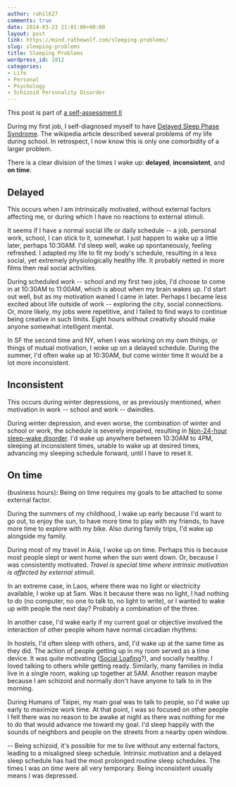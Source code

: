 ```yaml
---
author: rahil627
comments: true
date: 2014-03-23 21:01:00+00:00
layout: post
link: https://mind.rathewolf.com/sleeping-problems/
slug: sleeping-problems
title: Sleeping Problems
wordpress_id: 1812
categories:
- Life
- Personal
- Psychology
- Schizoid Personality Disorder
---
```


This post is part of [a self-assessment II](https://mind.rathewolf.com/a-self-assessment-ii)

During my first job, I self-diagnosed myself to have [Delayed Sleep Phase Syndrome](http://en.wikipedia.org/wiki/Delayed_sleep_phase_syndrome). The wikipedia article described several problems of my life during school. In retrospect, I now know this is only one comorbidity of a larger problem.

There is a clear division of the times I wake up: **delayed**, **inconsistent**, and **on time**.



## Delayed


This occurs when I am intrinsically motivated, without external factors affecting me, or during which I have no reactions to external stimuli.

It seems if I have a normal social life or daily schedule -- a job, personal work, school, I can stick to it, somewhat. I just happen to wake up a little later, perhaps 10:30AM. I'd sleep well, wake up spontaneously, feeling refreshed. I adapted my life to fit my body's schedule, resulting in a less social, yet extremely physiologically healthy life. It probably netted in more films then real social activities.

During scheduled work -- school and my first two jobs, I'd choose to come in at 10:30AM to 11:00AM, which is about when my brain wakes up. I'd start out well, but as my motivation waned I came in later. Perhaps I became less excited about life outside of work -- exploring the city, social connections. Or, more likely, my jobs were repetitive, and I failed to find ways to continue being creative in such limits. Eight hours without creativity should make anyone somewhat intelligent mental.

In SF the second time and NY, when I was working on my own things, or things of mutual motivation, I woke up on a delayed schedule. During the summer, I'd often wake up at 10:30AM, but come winter time It would be a lot more inconsistent.



## Inconsistent


This occurs during winter depressions, or as previously mentioned, when motivation in work -- school and work -- dwindles.

During winter depression, and even worse, the combination of winter and school or work, the schedule is severely impaired, resulting in [Non-24-hour sleep–wake disorder](http://en.wikipedia.org/wiki/Non-24-hour_sleep%E2%80%93wake_disorder). I'd wake up anywhere between 10:30AM to 4PM, sleeping at inconsistent times, unable to wake up at desired times, advancing my sleeping schedule forward, until I have to reset it.



## On time

(business hours)**:**
Being on time requires my goals to be attached to some external factor.

During the summers of my childhood, I wake up early because I'd want to go out, to enjoy the sun, to have more time to play with my friends, to have more time to explore with my bike. Also during family trips, I'd wake up alongside my family.

During most of my travel in Asia, I woke up on time. Perhaps this is because most people slept or went home when the sun went down. Or, because I was consistently motivated. _Travel is special time where intrinsic motivation is affected by external stimuli._

In an extreme case, in Laos, where there was no light or electricity available, I woke up at 5am. Was it because there was no light, I had nothing to do (no computer, no one to talk to, no light to write), or I wanted to wake up with people the next day? Probably a combination of the three.

In another case, I'd wake early if my current goal or objective involved the interaction of other people whom have normal circadian rhythms:

In hostels, I'd often sleep with others, and, I'd wake up at the same time as they did. The action of people getting up in my room served as a time device. It was quite motivating ([Social Loafing](http://en.wikipedia.org/wiki/Social_loafing)?), and socially healthy. I loved talking to others while getting ready. Similarly, many families in India live in a single room, waking up together at 5AM. Another reason maybe because I am schizoid and normally don't have anyone to talk to in the morning.

During Humans of Taipei, my main goal was to talk to people, so I'd wake up early to maximize work time. At that point, I was so focused on other people I felt there was no reason to be awake at night as there was nothing for me to do that would advance me toward my goal. I'd sleep happily with the sounds of neighbors and people on the streets from a nearby open window.

--
Being schizoid, it's possible for me to live without any external factors, leading to a misaligned sleep schedule. Intrinsic motivation and a delayed sleep schedule has had the most prolonged routine sleep schedules. The times I was _on time_ were all very temporary. Being inconsistent usually means I was depressed.

